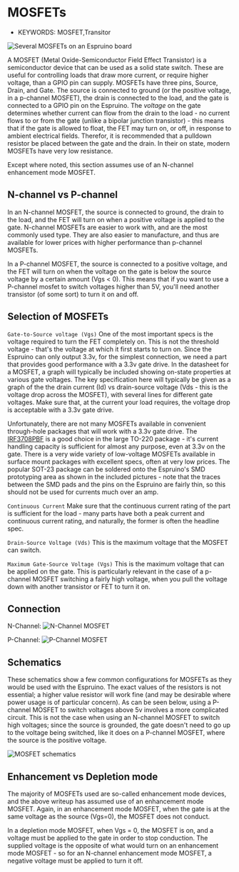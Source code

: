 <!--- Copyright (c) 2013 Spence Konde. See the file LICENSE for copying permission. -->
MOSFETs
=====================

* KEYWORDS: MOSFET,Transitor

![Several MOSFETs on an Espruino board](onboard.jpg)

A MOSFET (Metal Oxide-Semiconductor Field Effect Transistor) is a semiconductor device that can be used as a solid state switch. These are useful for controlling loads that draw more current, or require higher voltage, than a GPIO pin can supply. MOSFETs have three pins, Source, Drain, and Gate. The source is connected to ground (or the positive voltage, in a p-channel MOSFET), the drain is connected to the load, and the gate is connected to a GPIO pin on the Espruino. The *voltage* on the gate determines whether current can flow from the drain to the load - no current flows to or from the gate (unlike a bipolar junction transistor) - this means that if the gate is allowed to float, the FET may turn on, or off, in response to ambient electrical fields. Therefor, it is recommended that a pulldown resistor be placed between the gate and the drain. In their on state, modern MOSFETs have very low resistance. 

Except where noted, this section assumes use of an N-channel enhancement mode MOSFET. 

N-channel vs P-channel
----------------------

In an N-channel MOSFET, the source is connected to ground, the drain to the load, and the FET will turn on when a positive voltage is applied to the gate. N-channel MOSFETs are easier to work with, and are the most commonly used type. They are also easier to manufacture, and thus are available for lower prices with higher performance than p-channel MOSFETs.

In a P-channel MOSFET, the source is connected to a positive voltage, and the FET will turn on when the voltage on the gate is below the source voltage by a certain amount (Vgs < 0). This means that if you want to use a P-channel mosfet to switch voltages higher than 5V, you'll need another transistor (of some sort) to turn it on and off.


Selection of MOSFETs
--------------------

`Gate-to-Source voltage (Vgs)` One of the most important specs is the voltage required to turn the FET completely on. This is not the threshold voltage - that's the voltage at which it first starts to turn on. Since the Espruino can only output 3.3v, for the simplest connection, we need a part that provides good performance with a 3.3v gate drive. In the datasheet for a MOSFET, a graph will typically be included showing on-state properties at various gate voltages. The key specification here will typically be given as a graph of the the drain current (Id) vs drain-source voltage (Vds - this is the voltage drop across the MOSFET), with several lines for different gate voltages. Make sure that, at the current your load requires, the voltage drop is acceptable with a 3.3v gate drive. 

Unfortunately, there are not many MOSFETs available in convenient through-hole packages that will work with a 3.3v gate drive. The [IRF3708PBF](http://www.irf.com/product-info/datasheets/data/irfr3708pbf.pdf) is a good choice in the large TO-220 package - it's current handling capacity is sufficient for almost any purpose, even at 3.3v on the gate. There is  a very wide variety of low-voltage MOSFETs available in surface mount packages with excellent specs, often at very low prices. The popular SOT-23 package can be soldered onto the Espruino's SMD prototyping area as shown in the included pictures - note that the traces between the SMD pads and the pins on the Espruino are fairly thin, so this should not be used for currents much over an amp. 

`Continuous Current` Make sure that the continuous current rating of the part is sufficient for the load - many parts have both a peak current and continuous current rating, and naturally, the former is often the headline spec. 

`Drain-Source Voltage (Vds)` This is the maximum voltage that the MOSFET can switch. 

`Maximum Gate-Source Voltage (Vgs)` This is the maximum voltage that can be applied on the gate. This is particularly relevant in the case of a p-channel MOSFET switching a fairly high voltage, when you pull the voltage down with another transistor or FET to turn it on.


Connection
------------------

N-Channel:
![N-Channel MOSFET](nchmosfet.jpg)


P-Channel: 
![P-Channel MOSFET](pchmosfet.jpg)


Schematics
------------------
These schematics show a few common configurations for MOSFETs as they would be used with the Espruino. The exact values of the resistors is not essential; a higher value resistor will work fine (and may be desirable where power usage is of particular concern). As can be seen below, using a P-channel MOSFET to switch voltages above 5v involves a more complicated circuit. This is not the case when using an N-channel MOSFET to switch high voltages; since the source is grounded, the gate doesn't need to go up to the voltage being switched, like it does on a P-channel MOSFET, where the source is the positive voltage. 

![MOSFET schematics](mosfetsc.jpg)


Enhancement vs Depletion mode
----------------------
The majority of MOSFETs used are so-called enhancement mode devices, and the above writeup has assumed use of an enhancement mode MOSFET. Again, in an enhancement mode MOSFET, when the gate is at the same voltage as the source (Vgs=0), the MOSFET does not conduct. 

In a depletion mode MOSFET, when Vgs = 0, the MOSFET is on, and a voltage must be applied to the gate in order to stop conduction. The supplied voltage is the opposite of what would turn on an enhancement mode MOSFET - so for an N-channel enhancement mode MOSFET, a negative voltage must be applied to turn it off. 
